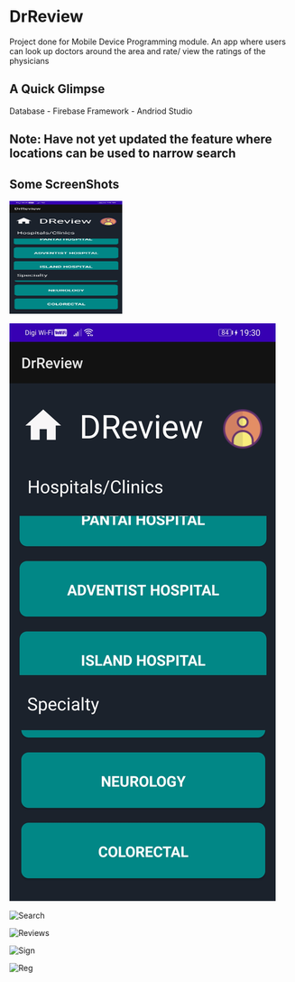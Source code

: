 # DrReview
Project done for Mobile Device Programming module. An app where users can look up doctors around the area and rate/ view the ratings of the physicians

## A Quick Glimpse

Database - Firebase
Framework - Andriod Studio

Note: Have not yet updated the feature where locations can be used to narrow search
---
## Some ScreenShots

<img src="Screenshots/Screenshot_20211214_193053_com.example.drreview.jpg" alt="Main" width="200" height="200"/>

![Main](Screenshots/Screenshot_20211214_193053_com.example.drreview.jpg)

![Search](Screenshot_20211214_193320_com.example.drreview.jpg)

![Reviews](Screenshot_20211214_193610_com.example.drreview.jpg)

![Sign](Screenshot_20211214_193422_com.example.drreview.jpg)

![Reg](Screenshot_20211214_193814_com.example.drreview.jpg)
